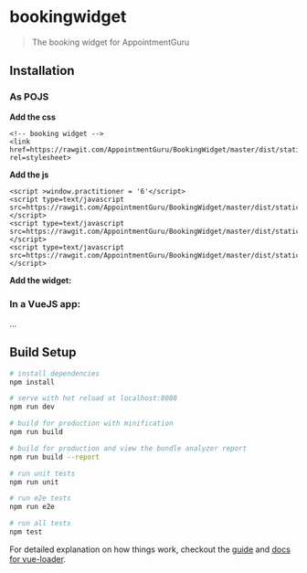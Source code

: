 # bookingwidget

> The booking widget for AppointmentGuru

## Installation

### As POJS

**Add the css**

```
<!-- booking widget -->
<link href=https://rawgit.com/AppointmentGuru/BookingWidget/master/dist/static/css/app.7f579fee2a793577918ffa358df24afb.css rel=stylesheet>
```

**Add the js**

```
<script >window.practitioner = '6'</script>
<script type=text/javascript src=https://rawgit.com/AppointmentGuru/BookingWidget/master/dist/static/js/manifest.b2717fd3ba438a6c8b03.js></script>
<script type=text/javascript src=https://rawgit.com/AppointmentGuru/BookingWidget/master/dist/static/js/vendor.f50244fbe055d7c9b9e2.js></script>
<script type=text/javascript src=https://rawgit.com/AppointmentGuru/BookingWidget/master/dist/static/js/app.9292de40a7c3a29710ff.js></script>
```

**Add the widget:**

<div id="appointmentguru-booking-widget" ></div>

### In a VueJS app:

...

## Build Setup

``` bash
# install dependencies
npm install

# serve with hot reload at localhost:8080
npm run dev

# build for production with minification
npm run build

# build for production and view the bundle analyzer report
npm run build --report

# run unit tests
npm run unit

# run e2e tests
npm run e2e

# run all tests
npm test
```

For detailed explanation on how things work, checkout the [guide](http://vuejs-templates.github.io/webpack/) and [docs for vue-loader](http://vuejs.github.io/vue-loader).
